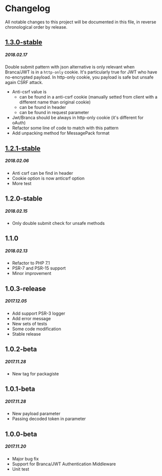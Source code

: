 # Changelog

All notable changes to this project will be documented in this file, in reverse chronological order by release.

## [1.3.0-stable](https://github.com/tigerwill90/xsrf-middleware/compare/1.2.1...1.3.0)
##### 2018.02.17
Double submit pattern with json alternative is only relevant when Branca/JWT is in a `http-only` cookie. It's particularly
true for JWT who have no-encrypted payload. In http-only cookie, you payload is safe but unsafe again CSRF attack.
* Anti-csrf value is
    * can be found in a anti-csrf cookie (manually setted from client with a different name than original cookie)
    * can be found in header
    * can be found in request parameter
* Jwt/Branca should be always in http-only cookie (it's different for oAuth)
* Refactor some line of code to match with this pattern
* Add unpacking method for MessagePack format

## [1.2.1-stable](https://github.com/tigerwill90/xsrf-middleware/compare/1.2.0...1.2.1)
##### 2018.02.06
* Anti csrf can be find in header
* Cookie option is now anticsrf option
* More test

## 1.2.0-stable
##### 2018.02.15
* Only double submit check for unsafe methods

## 1.1.0
##### 2018.02.13
* Refactor to PHP 7.1
* PSR-7 and PSR-15 support
* Minor improvement

## 1.0.3-release
##### 2017.12.05
* Add support PSR-3 logger
* Add error message
* New sets of tests
* Some code modification
* Stable release

## 1.0.2-beta
##### 2017.11.28
* New tag for packagiste

## 1.0.1-beta
##### 2017.11.28
* New payload parameter
* Passing decoded token in parameter

## 1.0.0-beta
##### 2017.11.20
* Major bug fix
* Support for Branca/JWT Authentication Middleware
* Unit test